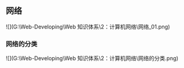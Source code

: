 ## 网络



![](G:\Web-Developing\Web 知识体系\2：计算机网络\网络_01.png)



### 网络的分类

![](G:\Web-Developing\Web 知识体系\2：计算机网络\网络的分类.png)

